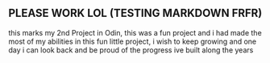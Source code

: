 ## PLEASE WORK LOL (TESTING MARKDOWN FRFR)
this marks my 2nd Project in Odin, this was a fun project and i had made the most of my abilities in this fun little project, i wish to keep growing and one day i can look back and be proud of the progress ive built along the years